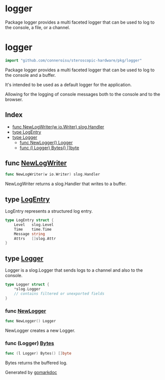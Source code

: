# logger

Package logger provides a multi faceted logger that
can be used to log to the console, a file, or a channel.

<!-- gomarkdoc:embed:start -->

<!-- Code generated by gomarkdoc. DO NOT EDIT -->

# logger

```go
import "github.com/conneroisu/steroscopic-hardware/pkg/logger"
```

Package logger provides a multi faceted logger that can be used to log to the console and a buffer.

It's intended to be used as a default logger for the application.

Allowing for the logging of console messages both to the console and to the browser.

## Index

- [func NewLogWriter\(w io.Writer\) slog.Handler](<#NewLogWriter>)
- [type LogEntry](<#LogEntry>)
- [type Logger](<#Logger>)
  - [func NewLogger\(\) Logger](<#NewLogger>)
  - [func \(l Logger\) Bytes\(\) \[\]byte](<#Logger.Bytes>)


<a name="NewLogWriter"></a>
## func [NewLogWriter](<https://github.com/conneroisu/steroscopic-hardware/blob/main/pkg/logger/logger.go#L51>)

```go
func NewLogWriter(w io.Writer) slog.Handler
```

NewLogWriter returns a slog.Handler that writes to a buffer.

<a name="LogEntry"></a>
## type [LogEntry](<https://github.com/conneroisu/steroscopic-hardware/blob/main/pkg/logger/logger.go#L43-L48>)

LogEntry represents a structured log entry.

```go
type LogEntry struct {
    Level   slog.Level
    Time    time.Time
    Message string
    Attrs   []slog.Attr
}
```

<a name="Logger"></a>
## type [Logger](<https://github.com/conneroisu/steroscopic-hardware/blob/main/pkg/logger/logger.go#L15-L18>)

Logger is a slog.Logger that sends logs to a channel and also to the console.

```go
type Logger struct {
    *slog.Logger
    // contains filtered or unexported fields
}
```

<a name="NewLogger"></a>
### func [NewLogger](<https://github.com/conneroisu/steroscopic-hardware/blob/main/pkg/logger/logger.go#L26>)

```go
func NewLogger() Logger
```

NewLogger creates a new Logger.

<a name="Logger.Bytes"></a>
### func \(Logger\) [Bytes](<https://github.com/conneroisu/steroscopic-hardware/blob/main/pkg/logger/logger.go#L21>)

```go
func (l Logger) Bytes() []byte
```

Bytes returns the buffered log.

Generated by [gomarkdoc](<https://github.com/princjef/gomarkdoc>)


<!-- gomarkdoc:embed:end -->
